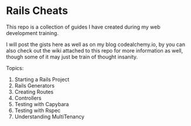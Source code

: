 # Rails Cheats

This repo is a collection of guides I have created during my web development training.

I will post the gists here as well as on my blog codealchemy.io, by you can also check out the wiki attached to this repo for more information as well, though some of it may just be train of thought insanity. 

Topics:

1. Starting a Rails Project
2. Rails Generators
3. Creating Routes
4. Controllers
5. Testing with Capybara
6. Testing with Rspec
7. Understanding MultiTenancy


